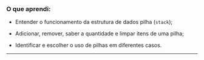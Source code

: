### O que aprendi:

- Entender o funcionamento da estrutura de dados pilha (`stack`);

- Adicionar, remover, saber a quantidade e limpar itens de uma pilha;

- Identificar e escolher o uso de pilhas em diferentes casos.

---


